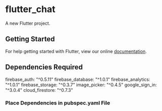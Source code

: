 # flutter_chat

A new Flutter project.

## Getting Started

For help getting started with Flutter, view our online
[documentation](https://flutter.io/).

## Dependencies Required

firebase_auth: "^0.5.11"
firebase_database: "^1.0.1"
firebase_analytics: "^1.0.1"
firebase_storage: "^0.3.7"
image_picker: "^0.4.5"
google_sign_in: "^3.0.4"
cloud_firestore: "^0.7.3"

### Place Dependencies in pubspec.yaml File
